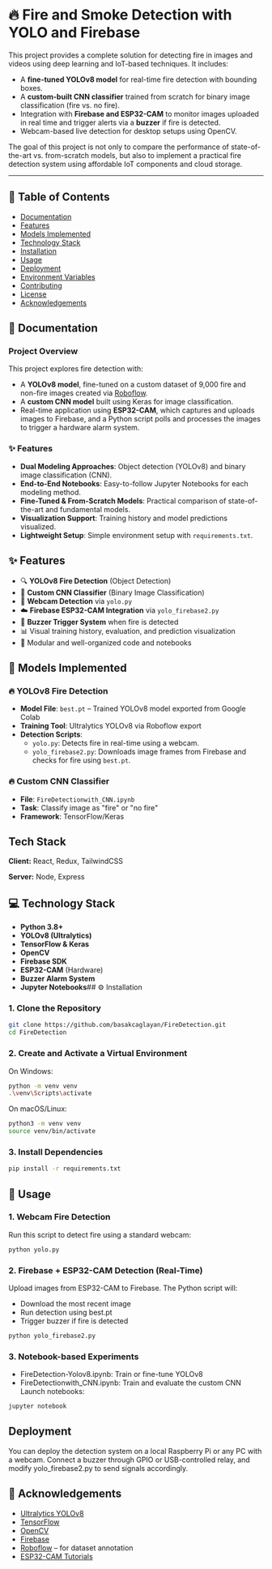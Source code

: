 # 🔥  Fire and Smoke Detection with YOLO and Firebase

This project provides a complete solution for detecting fire in images and videos using deep learning and IoT-based techniques. It includes:

- A **fine-tuned YOLOv8 model** for real-time fire detection with bounding boxes.
- A **custom-built CNN classifier** trained from scratch for binary image classification (fire vs. no fire).
- Integration with **Firebase and ESP32-CAM** to monitor images uploaded in real time and trigger alerts via a **buzzer** if fire is detected.
- Webcam-based live detection for desktop setups using OpenCV.

The goal of this project is not only to compare the performance of state-of-the-art vs. from-scratch models, but also to implement a practical fire detection system using affordable IoT components and cloud storage.

---

## 📖 Table of Contents

- [Documentation](#-documentation)
- [Features](#-features)
- [Models Implemented](#-models-implemented)
- [Technology Stack](#-technology-stack)
- [Installation](#-installation)
- [Usage](#-usage)
- [Deployment](#-deployment)
- [Environment Variables](#-environment-variables)
- [Contributing](#-contributing)
- [License](#-license)
- [Acknowledgements](#-acknowledgements)
## 📖 Documentation

### Project Overview

This project explores fire detection with:

- A **YOLOv8 model**, fine-tuned on a custom dataset of 9,000 fire and non-fire images created via [Roboflow](https://roboflow.com/).
- A **custom CNN model** built using Keras for image classification.
- Real-time application using **ESP32-CAM**, which captures and uploads images to Firebase, and a Python script polls and processes the images to trigger a hardware alarm system.
### ✨ Features

- **Dual Modeling Approaches**: Object detection (YOLOv8) and binary image classification (CNN).
- **End-to-End Notebooks**: Easy-to-follow Jupyter Notebooks for each modeling method.
- **Fine-Tuned & From-Scratch Models**: Practical comparison of state-of-the-art and fundamental models.
- **Visualization Support**: Training history and model predictions visualized.
- **Lightweight Setup**: Simple environment setup with `requirements.txt`.

## ✨ Features

- 🔍 **YOLOv8 Fire Detection** (Object Detection)
- 🧠 **Custom CNN Classifier** (Binary Image Classification)
- 🔧 **Webcam Detection** via `yolo.py`
- ☁️ **Firebase ESP32-CAM Integration** via `yolo_firebase2.py`
- 🚨 **Buzzer Trigger System** when fire is detected
- 📊 Visual training history, evaluation, and prediction visualization
- 📁 Modular and well-organized code and notebooks

## 🧠 Models Implemented

### 🔥 YOLOv8 Fire Detection
- **Model File**: `best.pt` – Trained YOLOv8 model exported from Google Colab
- **Training Tool**: Ultralytics YOLOv8 via Roboflow export
- **Detection Scripts**:
  - `yolo.py`: Detects fire in real-time using a webcam.
  - `yolo_firebase2.py`: Downloads image frames from Firebase and checks for fire using `best.pt`.

### 🔥 Custom CNN Classifier
- **File**: `FireDetectionwith_CNN.ipynb`
- **Task**: Classify image as "fire" or "no fire"
- **Framework**: TensorFlow/Keras

## Tech Stack

**Client:** React, Redux, TailwindCSS

**Server:** Node, Express

## 💻 Technology Stack

- **Python 3.8+**
- **YOLOv8 (Ultralytics)**
- **TensorFlow & Keras**
- **OpenCV**
- **Firebase SDK**
- **ESP32-CAM** (Hardware)
- **Buzzer Alarm System**
- **Jupyter Notebooks**## ⚙️ Installation

### 1. Clone the Repository

```bash
git clone https://github.com/basakcaglayan/FireDetection.git
cd FireDetection
```
### 2. Create and Activate a Virtual Environment
On Windows:
```bash
python -m venv venv
.\venv\Scripts\activate
```
On macOS/Linux:
```bash
python3 -m venv venv
source venv/bin/activate
```
### 3. Install Dependencies
```bash
pip install -r requirements.txt
```
## 🚀 Usage

### 1. Webcam Fire Detection
Run this script to detect fire using a standard webcam:

```bash
python yolo.py
```
### 2. Firebase + ESP32-CAM Detection (Real-Time)
Upload images from ESP32-CAM to Firebase. The Python script will:

- Download the most recent image
- Run detection using best.pt
- Trigger buzzer if fire is detected

```bash
python yolo_firebase2.py
```
### 3. Notebook-based Experiments
- FireDetection-Yolov8.ipynb: Train or fine-tune YOLOv8
- FireDetectionwith_CNN.ipynb: Train and evaluate the custom CNN
Launch notebooks:

```bash
jupyter notebook
```
## Deployment
You can deploy the detection system on a local Raspberry Pi or any PC with a webcam. Connect a buzzer through GPIO or USB-controlled relay, and modify yolo_firebase2.py to send signals accordingly.
## 🙏 Acknowledgements

- [Ultralytics YOLOv8](https://github.com/ultralytics/ultralytics)
- [TensorFlow](https://www.tensorflow.org/)
- [OpenCV](https://opencv.org/)
- [Firebase](https://firebase.google.com/)
- [Roboflow](https://roboflow.com/) – for dataset annotation
- [ESP32-CAM Tutorials](https://randomnerdtutorials.com/esp32-cam/)
